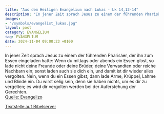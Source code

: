 ```yaml
---
title: "Aus dem Heiligen Evangelium nach Lukas - Lk 14,12-14"
description: "In jener Zeit sprach Jesus zu einem der führenden Pharisäer, der ihn zum Essen eingeladen hatte: Wenn du mittags oder abends ein Essen gibst, so lade nicht deine Freunde oder deine Brüder, deine Verwandten oder reiche Nachbarn ein; sonst laden auch sie dich ein, und damit ist dir...."
images:
- "/symbols/evangelist_lukas.jpg"
layout: post
category: EVANGELIUM
tag: EVANGELIUM
date: 2024-11-04 09:00:23 +0100
---
```

In jener Zeit sprach Jesus zu einem der führenden Pharisäer, der ihn zum Essen eingeladen hatte: Wenn du mittags oder abends ein Essen gibst, so lade nicht deine Freunde oder deine Brüder, deine Verwandten oder reiche Nachbarn ein; sonst laden auch sie dich ein, und damit ist dir wieder alles vergolten.<!--more-->
Nein, wenn du ein Essen gibst, dann lade Arme, Krüppel, Lahme und Blinde ein.
Du wirst selig sein, denn sie haben nichts, um es dir zu vergelten; es wird dir vergolten werden bei der Auferstehung der Gerechten.<br>
[Quelle: Evangelizo](https://evangeliumtagfuertag.org/DE/gospel)

[Textstelle auf Bibelserver](https://www.bibleserver.com/EU/Lukas14,12-14)
